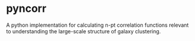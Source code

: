 # pyncorr
A python implementation for calculating n-pt correlation functions relevant to understanding the large-scale structure of galaxy clustering. 

